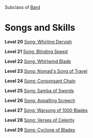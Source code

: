<!-- TITLE: Dervish -->
<!-- SUBTITLE: The clash of swords is like sweet music to the ears of a Dervish.  To those they deem their prey, however, these manifestations of brutal elegance inspire only terror. -->

Subclass of [Bard](bard)
# Songs and Skills

**Level 20**
[Song: Whirling Dervish](whirling-dervish)

**Level 21**
[Song: Blinding Speed](blinding-speed)

**Level 22**
[Song: Whirlwind Blade](whirlwind-blade)

**Level 23**
[Song: Nomad's Song of Travel](nomads-song-of-travel)

**Level 24**
[Song: Consonsant Chain](consonant-chain)

**Level 25**
[Song: Samba of Swords](samba-of-swords)

**Level 26**
[Song: Appalling Screech](appalling-screech)

**Level 27**
[Song: Warsong of 1000 Blades](warsong-of-1000-blades)

**Level 28**
[Song: Verses of Celerity](verses-of-celerity)

**Level 29**
[Song: Cyclone of Blades](cyclone-of-blades)